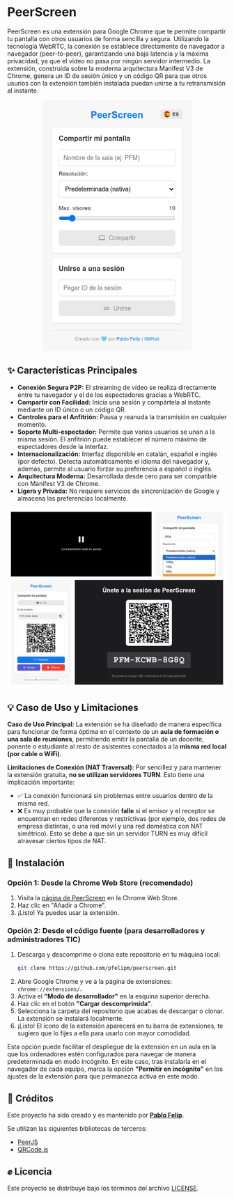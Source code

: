 # PeerScreen

PeerScreen es una extensión para Google Chrome que te permite compartir tu pantalla con otros usuarios de forma sencilla y segura. Utilizando la tecnología WebRTC, la conexión se establece directamente de navegador a navegador (peer-to-peer), garantizando una baja latencia y la máxima privacidad, ya que el vídeo no pasa por ningún servidor intermedio. La extensión, construida sobre la moderna arquitectura Manifest V3 de Chrome, genera un ID de sesión único y un código QR para que otros usurios con la extensión también instalada puedan unirse a tu retransmisión al instante.

<p align="center">
  <img src="./readme-files/ps-principal.png">
</p>


## ✨ Características Principales

* **Conexión Segura P2P:** El streaming de vídeo se realiza directamente entre tu navegador y el de los espectadores gracias a WebRTC.
* **Compartir con Facilidad:** Inicia una sesión y compártela al instante mediante un ID único o un código QR.
* **Controles para el Anfitrión:** Pausa y reanuda la transmisión en cualquier momento.
* **Soporte Multi-espectador:** Permite que varios usuarios se unan a la misma sesión. El anfitrión puede establecer el número máximo de espectadores desde la interfaz.
* **Internacionalización:** Interfaz disponible en catalán, español e inglés (por defecto). Detecta automáticamente el idioma del navegador y, además, permite al usuario forzar su preferencia a español o inglés.
* **Arquitectura Moderna:** Desarrollada desde cero para ser compatible con Manifest V3 de Chrome.
* **Ligera y Privada:** No requiere servicios de sincronización de Google y almacena las preferencias localmente.

![PeerScreen Banner](/readme-files/ps-collage.png)

## 💡 Caso de Uso y Limitaciones

**Caso de Uso Principal:**
La extensión se ha diseñado de manera específica para funcionar de forma óptima en el contexto de un **aula de formación o una sala de reuniones**, permitiendo emitir la pantalla de un docente, ponente o estudiante al resto de asistentes conectados a la **misma red local (por cable o WiFi)**.

**Limitaciones de Conexión (NAT Traversal):**
Por sencillez y para mantener la extensión gratuita, **no se utilizan servidores TURN**. Esto tiene una implicación importante:
* ✅ La conexión funcionará sin problemas entre usuarios dentro de la misma red.
* ❌ Es muy probable que la conexión **falle** si el emisor y el receptor se encuentran en redes diferentes y restrictivas (por ejemplo, dos redes de empresa distintas, o una red móvil y una red doméstica con NAT simétrico). Esto se debe a que sin un servidor TURN es muy difícil atravesar ciertos tipos de NAT.

## 🚀 Instalación

### Opción 1: Desde la Chrome Web Store (recomendado)

1.  Visita la [página de PeerScreen](https://chromewebstore.google.com/detail/cpoommbndjmjochpijjobgmnbgbkikdn) en la Chrome Web Store.
2.  Haz clic en "Añadir a Chrome".
3.  ¡Listo! Ya puedes usar la extensión.

### Opción 2: Desde el código fuente (para desarrolladores y administradores TIC)

1.  Descarga y descomprime o clona este repositorio en tu máquina local:
    ```bash
    git clone https://github.com/pfelipm/peerscreen.git
    ```
2.  Abre Google Chrome y ve a la página de extensiones: `chrome://extensions/`.
3.  Activa el **"Modo de desarrollador"** en la esquina superior derecha.
4.  Haz clic en el botón **"Cargar descomprimida"**.
5.  Selecciona la carpeta del repositorio que acabas de descargar o clonar. La extensión se instalará localmente.
6. ¡Listo! El icono de la extensión aparecerá en tu barra de extensiones, te sugiero que lo fijes a ella para usarlo con mayor comodidad.

Esta opción puede facilitar el despliegue de la extensión en un aula en la que los ordenadores estén configurados para navegar de manera predeterminada en modo incógnito. En este caso, tras instalarla en el navegador de cada equipo, marca la opción **"Permitir en incógnito"** en los ajustes de la extensión para que permanezca activa en este modo.

## 💙 Créditos

Este proyecto ha sido creado y es mantenido por **[Pablo Felip](https://www.linkedin.com/in/pfelipm/)**.

Se utilizan las siguientes bibliotecas de terceros:
* [PeerJS](https://peerjs.com/)
* [QRCode.js](https://github.com/davidshimjs/qrcodejs)

## ✊ Licencia

Este proyecto se distribuye bajo los términos del archivo [LICENSE](/LICENSE).